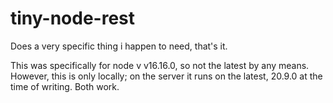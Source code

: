 # tiny-node-rest
Does a very specific thing i happen to need, that's it.

This was specifically for node v v16.16.0, so not the latest by any means. However, this is only locally; on the server it runs on the latest, 20.9.0 at the time of writing. Both work.
